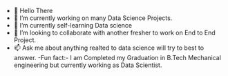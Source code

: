 - 👋 Hello There
- 👀 I’m currently working on many Data Science Projects.
- 🌱 I’m currently self-learning Data science
- 💞️ I’m looking to collaborate with another fresher to work on End to End Project.
- 📫 Ask me about anything realted to data science will try to best to answer.
-Fun fact:- I am Completed my Graduation in B.Tech Mechanical engineering but currently working as Data Scientist.

<!---
aayushvohra/aayushvohra is a ✨ special ✨ repository because its `README.md` (this file) appears on your GitHub profile.
You can click the Preview link to take a look at your changes.
--->
